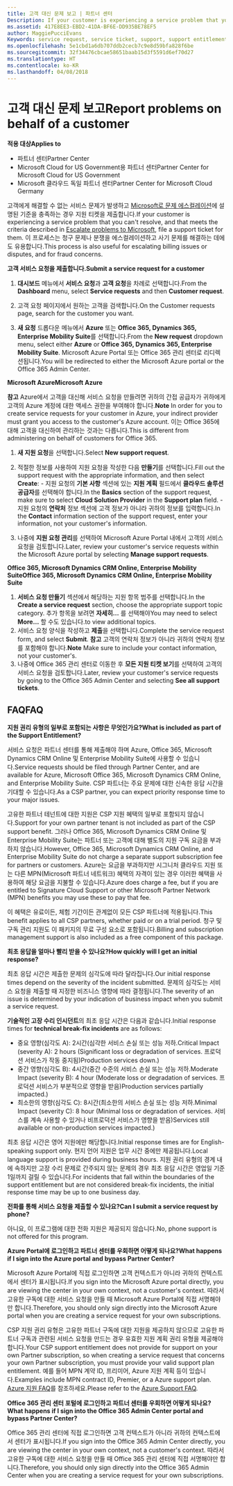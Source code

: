 ```yaml
---
title: 고객 대신 문제 보고 | 파트너 센터
Description: If your customer is experiencing a service problem that you can''t resolve, and that meets the criteria described in Escalate problems to Microsoft, file a support ticket for them.
ms.assetid: 417E8EE3-EBD2-41DA-BF6E-DD935BE78EF5
author: MaggiePucciEvans
Keywords: service request, service ticket, support, support entitlement, aobo, Azure aobo
ms.openlocfilehash: 5e1cbd1a6db707ddb2cecb7c9e8d59bfa828f6be
ms.sourcegitcommit: 32f34476cbcae58651baab15d3f5591d6ef70d27
ms.translationtype: HT
ms.contentlocale: ko-KR
ms.lasthandoff: 04/08/2018
---
```

# <a name="report-problems-on-behalf-of-a-customer"></a><span data-ttu-id="1bfda-102">고객 대신 문제 보고</span><span class="sxs-lookup"><span data-stu-id="1bfda-102">Report problems on behalf of a customer</span></span>

**<span data-ttu-id="1bfda-103">적용 대상</span><span class="sxs-lookup"><span data-stu-id="1bfda-103">Applies to</span></span>**

-  <span data-ttu-id="1bfda-104">파트너 센터</span><span class="sxs-lookup"><span data-stu-id="1bfda-104">Partner Center</span></span>
-  <span data-ttu-id="1bfda-105">Microsoft Cloud for US Government용 파트너 센터</span><span class="sxs-lookup"><span data-stu-id="1bfda-105">Partner Center for Microsoft Cloud for US Government</span></span>
-  <span data-ttu-id="1bfda-106">Microsoft 클라우드 독일 파트너 센터</span><span class="sxs-lookup"><span data-stu-id="1bfda-106">Partner Center for Microsoft Cloud Germany</span></span>

<span data-ttu-id="1bfda-107">고객에게 해결할 수 없는 서비스 문제가 발생하고 [Microsoft로 문제 에스컬레이션](escalate-problems-to-microsoft.md)에 설명된 기준을 충족하는 경우 지원 티켓을 제출합니다.</span><span class="sxs-lookup"><span data-stu-id="1bfda-107">If your customer is experiencing a service problem that you can't resolve, and that meets the criteria described in [Escalate problems to Microsoft](escalate-problems-to-microsoft.md), file a support ticket for them.</span></span> <span data-ttu-id="1bfda-108">이 프로세스는 청구 문제나 분쟁을 에스컬레이션하고 사기 문제를 해결하는 데에도 유용합니다.</span><span class="sxs-lookup"><span data-stu-id="1bfda-108">This process is also useful for escalating billing issues or disputes, and for fraud concerns.</span></span>

**<span data-ttu-id="1bfda-109">고객 서비스 요청을 제출합니다.</span><span class="sxs-lookup"><span data-stu-id="1bfda-109">Submit a service request for a customer</span></span>**

1.  <span data-ttu-id="1bfda-110">**대시보드** 메뉴에서 **서비스 요청**과 **고객 요청**을 차례로 선택합니다.</span><span class="sxs-lookup"><span data-stu-id="1bfda-110">From the **Dashboard** menu, select **Service requests** and then **Customer request**.</span></span> 

2.  <span data-ttu-id="1bfda-111">고객 요청 페이지에서 원하는 고객을 검색합니다.</span><span class="sxs-lookup"><span data-stu-id="1bfda-111">On the Customer requests page, search for the customer you want.</span></span>

3.  <span data-ttu-id="1bfda-112">**새 요청** 드롭다운 메뉴에서 **Azure** 또는 **Office 365, Dynamics 365, Enterprise Mobility Suite**를 선택합니다.</span><span class="sxs-lookup"><span data-stu-id="1bfda-112">From the **New request** dropdown menu, select either **Azure** or **Office 365, Dynamics 365, Enterprise Mobility Suite**.</span></span> <span data-ttu-id="1bfda-113">Microsoft Azure Portal 또는 Office 365 관리 센터로 리디렉션됩니다.</span><span class="sxs-lookup"><span data-stu-id="1bfda-113">You will be redirected to either the Microsoft Azure portal or the Office 365 Admin Center.</span></span>

**<span data-ttu-id="1bfda-114">Microsoft Azure</span><span class="sxs-lookup"><span data-stu-id="1bfda-114">Microsoft Azure</span></span>**

<span data-ttu-id="1bfda-115">**참고** Azure에서 고객을 대신해 서비스 요청을 만들려면 귀하의 간접 공급자가 귀하에게 고객의 Azure 계정에 대한 액세스 권한을 부여해야 합니다.</span><span class="sxs-lookup"><span data-stu-id="1bfda-115">**Note** In order for you to create service requests for your customer in Azure, your indirect provider must grant you access to the customer's Azure account.</span></span> <span data-ttu-id="1bfda-116">이는 Office 365에 대해 고객을 대신하여 관리하는 것과는 다릅니다.</span><span class="sxs-lookup"><span data-stu-id="1bfda-116">This is different from administering on behalf of customers for Office 365.</span></span>   

1.  <span data-ttu-id="1bfda-117">**새 지원 요청**을 선택합니다.</span><span class="sxs-lookup"><span data-stu-id="1bfda-117">Select **New support request**.</span></span>
2.  <span data-ttu-id="1bfda-118">적절한 정보를 사용하여 지원 요청을 작성한 다음 **만들기**를 선택합니다.</span><span class="sxs-lookup"><span data-stu-id="1bfda-118">Fill out the support request with the appropriate information, and then select **Create**:</span></span>
        -   <span data-ttu-id="1bfda-119">지원 요청의 **기본 사항** 섹션에 있는 **지원 계획** 필드에서 **클라우드 솔루션 공급자**를 선택해야 합니다.</span><span class="sxs-lookup"><span data-stu-id="1bfda-119">In the **Basics** section of the support request, make sure to select **Cloud Solution Provider** in the **Support plan** field.</span></span>
        -   <span data-ttu-id="1bfda-120">지원 요청의 **연락처** 정보 섹션에 고객 정보가 아니라 귀하의 정보를 입력합니다.</span><span class="sxs-lookup"><span data-stu-id="1bfda-120">In the **Contact** information section of the support request, enter your information, not your customer's information.</span></span>

3.  <span data-ttu-id="1bfda-121">나중에 **지원 요청 관리**를 선택하여 Microsoft Azure Portal 내에서 고객의 서비스 요청을 검토합니다.</span><span class="sxs-lookup"><span data-stu-id="1bfda-121">Later, review your customer's service requests within the Microsoft Azure portal by selecting **Manage support requests**.</span></span>



**<span data-ttu-id="1bfda-122">Office 365, Microsoft Dynamics CRM Online, Enterprise Mobility Suite</span><span class="sxs-lookup"><span data-stu-id="1bfda-122">Office 365, Microsoft Dynamics CRM Online, Enterprise Mobility Suite</span></span>**

1. <span data-ttu-id="1bfda-123">**서비스 요청 만들기** 섹션에서 해당하는 지원 항목 범주를 선택합니다.</span><span class="sxs-lookup"><span data-stu-id="1bfda-123">In the **Create a service request** section, choose the appropriate support topic category.</span></span> <span data-ttu-id="1bfda-124">추가 항목을 보려면 **자세히...** 를 선택해야</span><span class="sxs-lookup"><span data-stu-id="1bfda-124">You may need to select **More…**</span></span> <span data-ttu-id="1bfda-125">할 수도 있습니다.</span><span class="sxs-lookup"><span data-stu-id="1bfda-125">to view additional topics.</span></span>    
2. <span data-ttu-id="1bfda-126">서비스 요청 양식을 작성하고 **제출**을 선택합니다.</span><span class="sxs-lookup"><span data-stu-id="1bfda-126">Complete the service request form, and select **Submit**.</span></span>
    <span data-ttu-id="1bfda-127">**참고** 고객의 연락처 정보가 아니라 귀하의 연락처 정보를 포함해야 합니다.</span><span class="sxs-lookup"><span data-stu-id="1bfda-127">**Note**  Make sure to include your contact information, not your customer's.</span></span>
3. <span data-ttu-id="1bfda-128">나중에 Office 365 관리 센터로 이동한 후 **모든 지원 티켓 보기**를 선택하여 고객의 서비스 요청을 검토합니다.</span><span class="sxs-lookup"><span data-stu-id="1bfda-128">Later, review your customer's service requests by going to the Office 365 Admin Center and selecting **See all support tickets**.</span></span>

## <a name="faq"></a><span data-ttu-id="1bfda-129">FAQ</span><span class="sxs-lookup"><span data-stu-id="1bfda-129">FAQ</span></span>


**<span data-ttu-id="1bfda-130">지원 권리 유형의 일부로 포함되는 사항은 무엇인가요?</span><span class="sxs-lookup"><span data-stu-id="1bfda-130">What is included as part of the Support Entitlement?</span></span>**

<span data-ttu-id="1bfda-131">서비스 요청은 파트너 센터를 통해 제출해야 하며 Azure, Office 365, Microsoft Dynamics CRM Online 및 Enterprise Mobility Suite에 사용할 수 있습니다.</span><span class="sxs-lookup"><span data-stu-id="1bfda-131">Service requests should be filed through Partner Center, and are available for Azure, Microsoft Office 365, Microsoft Dynamics CRM Online, and Enterprise Mobility Suite.</span></span> <span data-ttu-id="1bfda-132">CSP 파트너는 주요 문제에 대한 신속한 응답 시간을 기대할 수 있습니다.</span><span class="sxs-lookup"><span data-stu-id="1bfda-132">As a CSP partner, you can expect priority response time to your major issues.</span></span>

<span data-ttu-id="1bfda-133">고유한 파트너 테넌트에 대한 지원은 CSP 지원 혜택의 일부로 포함되지 않습니다.</span><span class="sxs-lookup"><span data-stu-id="1bfda-133">Support for your own partner tenant is not included as part of the CSP support benefit.</span></span> <span data-ttu-id="1bfda-134">그러나 Office 365, Microsoft Dynamics CRM Online 및 Enterprise Mobility Suite는 파트너 또는 고객에 대해 별도의 지원 구독 요금을 부과하지 않습니다.</span><span class="sxs-lookup"><span data-stu-id="1bfda-134">However, Office 365, Microsoft Dynamics CRM Online, and Enterprise Mobility Suite do not charge a separate support subscription fee for partners or customers.</span></span> <span data-ttu-id="1bfda-135">Azure는 요금을 부과하지만 시그니처 클라우드 지원 또는 다른 MPN(Microsoft 파트너 네트워크) 혜택의 자격이 있는 경우 이러한 혜택을 사용하여 해당 요금을 지불할 수 있습니다.</span><span class="sxs-lookup"><span data-stu-id="1bfda-135">Azure does charge a fee, but if you are entitled to Signature Cloud Support or other Microsoft Partner Network (MPN) benefits you may use these to pay that fee.</span></span>

<span data-ttu-id="1bfda-136">이 혜택은 유료이든, 체험 기간이든 관계없이 모든 CSP 파트너에 적용됩니다.</span><span class="sxs-lookup"><span data-stu-id="1bfda-136">This benefit applies to all CSP partners, whether paid or on a trial period.</span></span> <span data-ttu-id="1bfda-137">청구 및 구독 관리 지원도 이 패키지의 무료 구성 요소로 포함됩니다.</span><span class="sxs-lookup"><span data-stu-id="1bfda-137">Billing and subscription management support is also included as a free component of this package.</span></span>

**<span data-ttu-id="1bfda-138">최초 응답을 얼마나 빨리 받을 수 있나요?</span><span class="sxs-lookup"><span data-stu-id="1bfda-138">How quickly will I get an initial response?</span></span>**

<span data-ttu-id="1bfda-139">최초 응답 시간은 제출한 문제의 심각도에 따라 달라집니다.</span><span class="sxs-lookup"><span data-stu-id="1bfda-139">Our initial response times depend on the severity of the incident submitted.</span></span> <span data-ttu-id="1bfda-140">문제의 심각도는 서비스 요청을 제출할 때 지정한 비즈니스 영향에 따라 결정됩니다.</span><span class="sxs-lookup"><span data-stu-id="1bfda-140">The severity of an issue is determined by your indication of business impact when you submit a service request.</span></span>

<span data-ttu-id="1bfda-141">**기술적인 고장 수리 인시던트**의 최초 응답 시간은 다음과 같습니다.</span><span class="sxs-lookup"><span data-stu-id="1bfda-141">Initial response times for **technical break-fix incidents** are as follows:</span></span>

-   <span data-ttu-id="1bfda-142">중요 영향(심각도 A): 2시간(심각한 서비스 손실 또는 성능 저하.</span><span class="sxs-lookup"><span data-stu-id="1bfda-142">Critical Impact (severity A): 2 hours (Significant loss or degradation of services.</span></span> <span data-ttu-id="1bfda-143">프로덕션 서비스가 작동 중지됨)</span><span class="sxs-lookup"><span data-stu-id="1bfda-143">Production services down.)</span></span>
-   <span data-ttu-id="1bfda-144">중간 영향(심각도 B): 4시간(중간 수준의 서비스 손실 또는 성능 저하.</span><span class="sxs-lookup"><span data-stu-id="1bfda-144">Moderate Impact (severity B): 4 hour (Moderate loss or degradation of services.</span></span> <span data-ttu-id="1bfda-145">프로덕션 서비스가 부분적으로 영향을 받음)</span><span class="sxs-lookup"><span data-stu-id="1bfda-145">Production services partially impacted.)</span></span>
-   <span data-ttu-id="1bfda-146">최소한의 영향(심각도 C): 8시간(최소한의 서비스 손실 또는 성능 저하.</span><span class="sxs-lookup"><span data-stu-id="1bfda-146">Minimal Impact (severity C): 8 hour (Minimal loss or degradation of services.</span></span> <span data-ttu-id="1bfda-147">서비스를 계속 사용할 수 있거나 비프로덕션 서비스가 영향을 받음)</span><span class="sxs-lookup"><span data-stu-id="1bfda-147">Services still available or non-production services impacted.)</span></span>

<span data-ttu-id="1bfda-148">최초 응답 시간은 영어 지원에만 해당합니다.</span><span class="sxs-lookup"><span data-stu-id="1bfda-148">Initial response times are for English-speaking support only.</span></span> <span data-ttu-id="1bfda-149">현지 언어 지원은 업무 시간 중에만 제공됩니다.</span><span class="sxs-lookup"><span data-stu-id="1bfda-149">Local language support is provided during business hours.</span></span>
<span data-ttu-id="1bfda-150">지원 권리 유형의 경계 내에 속하지만 고장 수리 문제로 간주되지 않는 문제의 경우 최초 응답 시간은 영업일 기준 1일까지 걸릴 수 있습니다.</span><span class="sxs-lookup"><span data-stu-id="1bfda-150">For incidents that fall within the boundaries of the support entitlement but are not considered break-fix incidents, the initial response time may be up to one business day.</span></span>

**<span data-ttu-id="1bfda-151">전화를 통해 서비스 요청을 제출할 수 있나요?</span><span class="sxs-lookup"><span data-stu-id="1bfda-151">Can I submit a service request by phone?</span></span>**

<span data-ttu-id="1bfda-152">아니요, 이 프로그램에 대한 전화 지원은 제공되지 않습니다.</span><span class="sxs-lookup"><span data-stu-id="1bfda-152">No, phone support is not offered for this program.</span></span>

**<span data-ttu-id="1bfda-153">Azure Portal에 로그인하고 파트너 센터를 우회하면 어떻게 되나요?</span><span class="sxs-lookup"><span data-stu-id="1bfda-153">What happens if I sign into the Azure portal and bypass Partner Center?</span></span>**

<span data-ttu-id="1bfda-154">Microsoft Azure Portal에 직접 로그인하면 고객 컨텍스트가 아니라 귀하의 컨텍스트에서 센터가 표시됩니다.</span><span class="sxs-lookup"><span data-stu-id="1bfda-154">If you sign into the Microsoft Azure portal directly, you are viewing the center in your own context, not a customer's context.</span></span> <span data-ttu-id="1bfda-155">따라서 고유한 구독에 대한 서비스 요청을 만들 때 Microsoft Azure Portal에 직접 서명해야만 합니다.</span><span class="sxs-lookup"><span data-stu-id="1bfda-155">Therefore, you should only sign directly into the Microsoft Azure portal when you are creating a service request for your own subscriptions.</span></span>

<span data-ttu-id="1bfda-156">CSP 지원 권리 유형은 고유한 파트너 구독에 대한 지원을 제공하지 않으므로 고유한 파트너 구독과 관련된 서비스 요청을 만드는 경우 유효한 지원 계획 권리 유형을 제공해야 합니다.</span><span class="sxs-lookup"><span data-stu-id="1bfda-156">Your CSP support entitlement does not provide for support on your own Partner subscription, so when creating a service request that concerns your own Partner subscription, you must provide your valid support plan entitlement.</span></span> <span data-ttu-id="1bfda-157">예를 들어 MPN 계약 ID, 프리미어, Azure 지원 계획 등이 있습니다.</span><span class="sxs-lookup"><span data-stu-id="1bfda-157">Examples include MPN contract ID, Premier, or a Azure support plan.</span></span> <span data-ttu-id="1bfda-158">[Azure 지원 FAQ](http://go.microsoft.com/fwlink/?LinkId=717532)를 참조하세요.</span><span class="sxs-lookup"><span data-stu-id="1bfda-158">Please refer to the [Azure Support FAQ](http://go.microsoft.com/fwlink/?LinkId=717532).</span></span>

**<span data-ttu-id="1bfda-159">Office 365 관리 센터 포털에 로그인하고 파트너 센터를 우회하면 어떻게 되나요?</span><span class="sxs-lookup"><span data-stu-id="1bfda-159">What happens if I sign into the Office 365 Admin Center portal and bypass Partner Center?</span></span>**

<span data-ttu-id="1bfda-160">Office 365 관리 센터에 직접 로그인하면 고객 컨텍스트가 아니라 귀하의 컨텍스트에서 센터가 표시됩니다.</span><span class="sxs-lookup"><span data-stu-id="1bfda-160">If you sign into the Office 365 Admin Center directly, you are viewing the center in your own context, not a customer's context.</span></span> <span data-ttu-id="1bfda-161">따라서 고유한 구독에 대한 서비스 요청을 만들 때 Office 365 관리 센터에 직접 서명해야만 합니다.</span><span class="sxs-lookup"><span data-stu-id="1bfda-161">Therefore, you should only sign directly into the Office 365 Admin Center when you are creating a service request for your own subscriptions.</span></span>

 

 



